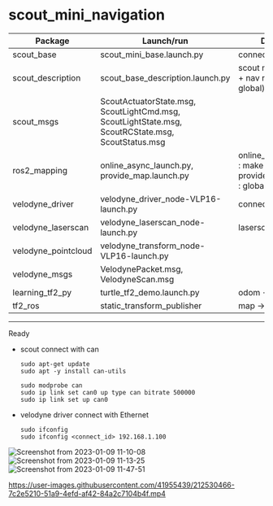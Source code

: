 # scout_mini_navigation
|Package|Launch/run|Description|
|--|--|--|
|scout_base|scout_mini_base.launch.py|connect scout mini|
|scout_description|scout_base_description.launch.py|scout mini robot model + nav rviz setting(local, global)|
|scout_msgs|ScoutActuatorState.msg, ScoutLightCmd.msg, ScoutLightState.msg, ScoutRCState.msg, ScoutStatus.msg||
|ros2_mapping|online_async_launch.py, provide_map.launch.py|online_async_launch.py : make a map  provide_map.launch.py : global map publish|
|velodyne_driver|velodyne_driver_node-VLP16-launch.py|connect velodyne|
|velodyne_laserscan|velodyne_laserscan_node-launch.py|laserscan publish|
|velodyne_pointcloud|velodyne_transform_node-VLP16-launch.py||
|velodyne_msgs|VelodynePacket.msg, VelodyneScan.msg||
|learning_tf2_py|turtle_tf2_demo.launch.py|odom -> base_link|
|tf2_ros|static_transform_publisher|map -> odom|
---
Ready
+ scout connect with can
  ```
  sudo apt-get update
  sudo apt -y install can-utils
  ```
  ```
  sudo modprobe can
  sudo ip link set can0 up type can bitrate 500000
  sudo ip link set up can0
  ```
+ velodyne driver connect with Ethernet
  ```
  sudo ifconfig
  sudo ifconfig <connect_id> 192.168.1.100
  ```
  
![Screenshot from 2023-01-09 11-10-08](https://user-images.githubusercontent.com/41955439/212530103-fb12a85d-ffbf-4a14-85a3-c8fa3e74c62b.png)
![Screenshot from 2023-01-09 11-13-25](https://user-images.githubusercontent.com/41955439/212530109-b07cce64-a5ac-4a56-93c2-dcf0cf78ec4d.png)
![Screenshot from 2023-01-09 11-47-51](https://user-images.githubusercontent.com/41955439/212530116-84b161fd-a5ec-42ca-8914-e2187dbee092.png)

https://user-images.githubusercontent.com/41955439/212530466-7c2e5210-51a9-4efd-af42-84a2c7104b4f.mp4

